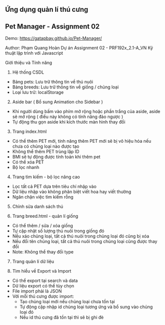 ## Ứng dụng quản lí thú cưng
## Pet Manager - Assignment 02

Demo: https://gatapbay.github.io/Pet-Manager/

Author: Phạm Quang Hoàn
Dự án Assignment 02 - PRF192x_2.1-A_VN Kỹ thuật lập trình với Javascript

Giới thiệu và Tính năng
1. Hệ thống CSDL
- Bảng pets: Lưu trữ thông tin về thú nuôi
- Bảng breeds: Lưu trữ thông tin về giống / chủng loại
- Loại lưu trữ: localStorage

2. Aside bar ( Bổ sung Animation cho Sidebar )
- Khi người dùng bấm vào phím mở rộng hoặc phần trắng của aside, aside sẽ mở rộng ( điều này không có tính năng đảo ngược )
- Tự động thu gọn aside khi kích thước màn hình thay đổi

3. Trang index.html
- Có thể thêm PET mới, tính năng thêm PET mới sẽ bị vô hiệu hóa nếu chưa có chủng loại nào được tạo
- Không thể thêm PET trùng lặp ID
- BMI sẽ tự động được tính toán khi thêm pet
- Có thể xóa PET
- Bộ lọc nhanh

4. Trang tìm kiếm - bộ lọc nâng cao
- Lọc tất cả PET dựa trên tiêu chí nhập vào
- Dữ liệu nhập vào không phân biệt viết hoa hay viết thường
- Ngăn chặn việc tìm kiếm rỗng

5. Chỉnh sửa danh sách thú

6. Trang breed.html - quản lí giống
- Có thể thêm / sửa / xóa giống
- Tự cập nhật số lượng thú nuôi trong giống đó
- Nếu xáo chủng loại, tất cả thú nuôi trong chủng loại đó cũng bị xóa
- Nếu đổi tên chủng loại, tất cả thú nuôi trong chủng loại cũng được thay đổi
- Note: Không thể thay đổi type

7. Trang quản lí dữ liệu

8. Tìm hiểu về Export và Import
- Có thể export tại search và data
- Dữ liệu export có thể tùy chọn
- File import phải là JSON
- Với mỗi thú cưng được import:
  + Tạo chủng loại mới nếu chủng loại chưa tồn tại
  + Tự động cập nhập id chủng loại tương ứng và bổ sung vào chủng loại đó
  + Nếu id thú cưng đã tồn tại thì sẽ bị ghi đè
